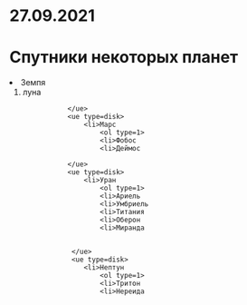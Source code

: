# 27.09.2021
<html>
    <link rel="stylesheet" href="style.css" type="text/css"/>
        <body>
            <h1>Спутники некоторых планет</h1>
               <ue type=disk>
                   <li>Земпя
                       <ol type=1>
                       <li>луна
                      
               </ue>
               <ue type=disk>
                   <li>Марс
                       <ol type=1>
                       <li>Фобос
                       <li>Деймос
                       
               </ue>
               <ue type=disk>
                   <li>Уран
                       <ol type=1>
                       <li>Ариель
                       <li>Умбриель
                       <li>Титания
                       <li>Оберон
                       <li>Миранда
                       
                 
                </ue>
                <ue type=disk>
                   <li>Нептун
                       <ol type=1>
                       <li>Тритон
                       <li>Нереидa
                   
